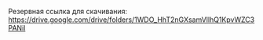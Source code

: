 Резервная ссылка для скачивания:
https://drive.google.com/drive/folders/1WDO_HhT2nGXsamVllhQ1KpvWZC3PANil
